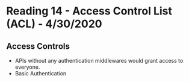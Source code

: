 # Reading 14 - Access Control List (ACL) - 4/30/2020

## Access Controls
* APIs without any authentication middlewares would grant access to everyone.
* Basic Authentication